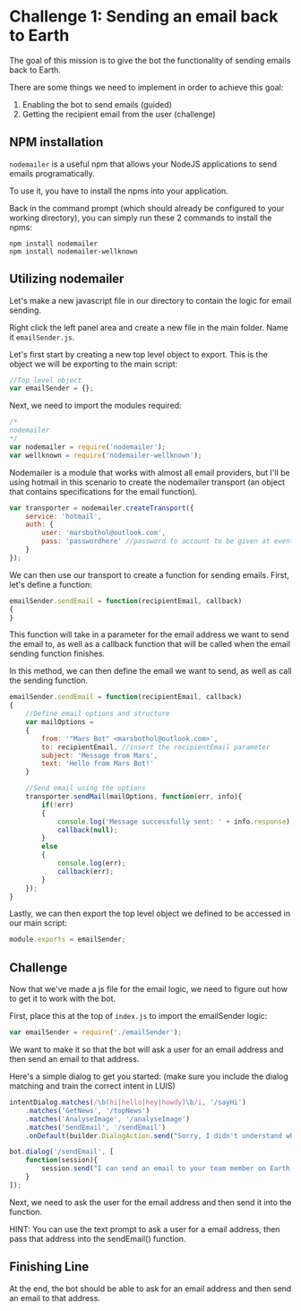 # Challenge 1: Sending an email back to Earth
The goal of this mission is to give the bot the functionality of sending emails back to Earth.

There are some things we need to implement in order to achieve this goal:

1. Enabling the bot to send emails (guided)
2. Getting the recipient email from the user (challenge)

## NPM installation
`nodemailer` is a useful npm that allows your NodeJS applications to send emails programatically.

To use it, you have to install the npms into your application.

Back in the command prompt (which should already be configured to your working directory), you can simply run these 2 commands to install the npms:

```shell
npm install nodemailer
npm install nodemailer-wellknown
```

## Utilizing nodemailer
Let's make a new javascript file in our directory to contain the logic for email sending. 

Right click the left panel area and create a new file in the main folder. Name it `emailSender.js`.

Let's first start by creating a new top level object to export. This is the object we will be exporting to the main script:

```js
//Top level object
var emailSender = {};
```

Next, we need to import the modules required:

```js
/*
nodemailer
*/
var nodemailer = require('nodemailer');
var wellknown = require('nodemailer-wellknown');
```

Nodemailer is a module that works with almost all email providers, but I'll be using hotmail in this scenario to create the nodemailer transport (an object that contains specifications for the email function).

```js
var transporter = nodemailer.createTransport({
    service: 'hotmail',
    auth: {
        user: 'marsbothol@outlook.com',
        pass: 'passwordhere' //password to account to be given at event
    }
});
```

We can then use our transport to create a function for sending emails. First, let's define a function:

```js
emailSender.sendEmail = function(recipientEmail, callback)
{
}
```

This function will take in a parameter for the email address we want to send the email to, 
as well as a callback function that will be called when the email sending function finishes.

In this method, we can then define the email we want to send, as well as call the sending function.

```js
emailSender.sendEmail = function(recipientEmail, callback)
{
    //Define email options and structure
    var mailOptions =
    {
        from: '"Mars Bot" <marsbothol@outlook.com>',
        to: recipientEmail, //insert the recipientEmail parameter
        subject: 'Message from Mars',
        text: 'Hello from Mars Bot!' 
    }

    //Send email using the options
    transporter.sendMail(mailOptions, function(err, info){
        if(!err)
        {
            console.log('Message successfully sent: ' + info.response);
            callback(null);
        }
        else
        {
            console.log(err);
            callback(err);
        }
    });
}
```

Lastly, we can then export the top level object we defined to be accessed in our main script:

```js
module.exports = emailSender;
```

## Challenge
Now that we've made a js file for the email logic, we need to figure out how to get it to work with the bot.

First, place this at the top of `index.js` to import the emailSender logic:

```js
var emailSender = require('./emailSender');
```

We want to make it so that the bot will ask a user for an email address and then send an email to that address.

Here's a simple dialog to get you started: (make sure you include the dialog matching and train the correct intent in LUIS)

```js
intentDialog.matches(/\b(hi|hello|hey|howdy)\b/i, '/sayHi')
    .matches('GetNews', '/topNews')
    .matches('AnalyseImage', '/analyseImage')
    .matches('SendEmail', '/sendEmail')
    .onDefault(builder.DialogAction.send("Sorry, I didn't understand what you said."));

bot.dialog('/sendEmail', [
    function(session){
        session.send("I can send an email to your team member on Earth, what's his/her address?");
    }
]);
```

Next, we need to ask the user for the email address and then send it into the function.

HINT: You can use the text prompt to ask a user for a email address, then pass that address into the sendEmail() function.

## Finishing Line
At the end, the bot should be able to ask for an email address and then send an email to that address.